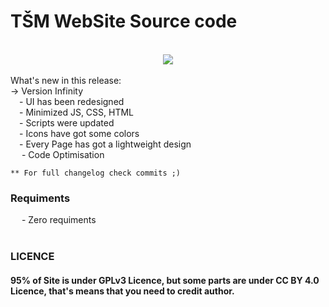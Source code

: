# TŠM WebSite Source code

<br/>
<center>
<img src="https://tehnickaskola.edu.rs/images/intro.gif">
</center><br/>
What's new in this release: <br />
    -> Version Infinity<br />
        &emsp;- UI has been redesigned<br />
        &emsp;- Minimized JS, CSS, HTML <br />
        &emsp;- Scripts were updated<br />
        &emsp;- Icons have got some colors<br />
        &emsp;- Every Page has got a lightweight design<br />
        &emsp; - Code Optimisation<br />


    ** For full changelog check commits ;)

<h3>Requiments</h3>
   &emsp; - Zero requiments
<br /><br />

<h3>LICENCE</h3>
<h4>
95% of Site is under GPLv3 Licence, but some parts are under CC BY 4.0 Licence, that's means that you need to credit author.
</h4>

